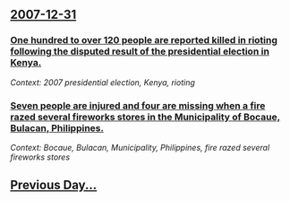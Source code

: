 ## [2007-12-31](/news/2007/12/31/index.md)

### [ One hundred to over 120 people are reported killed in rioting following the disputed result of the presidential election in Kenya. ](/news/2007/12/31/one-hundred-to-over-120-people-are-reported-killed-in-rioting-following-the-disputed-result-of-the-presidential-election-in-kenya.md)
_Context: 2007 presidential election, Kenya, rioting_

### [ Seven people are injured and four are missing when a fire razed several fireworks stores in the Municipality of Bocaue, Bulacan, Philippines.](/news/2007/12/31/seven-people-are-injured-and-four-are-missing-when-a-fire-razed-several-fireworks-stores-in-the-municipality-of-bocaue-bulacan-philippine.md)
_Context: Bocaue, Bulacan, Municipality, Philippines, fire razed several fireworks stores_

## [Previous Day...](/news/2007/12/30/index.md)

